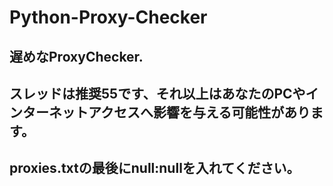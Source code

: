 # Python-Proxy-Checker

## 遅めなProxyChecker.
## スレッドは推奨55です、それ以上はあなたのPCやインターネットアクセスへ影響を与える可能性があります。
## proxies.txtの最後にnull:nullを入れてください。
